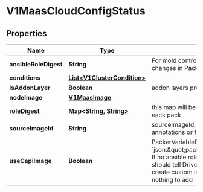 # V1MaasCloudConfigStatus

## Properties
Name | Type | Description | Notes
------------ | ------------- | ------------- | -------------
**ansibleRoleDigest** | **String** | For mold controller to identify if is there any changes in Pack |  [optional]
**conditions** | [**List&lt;V1ClusterCondition&gt;**](V1ClusterCondition.md) |  |  [optional]
**isAddonLayer** | **Boolean** | addon layers present in spc |  [optional]
**nodeImage** | [**V1MaasImage**](V1MaasImage.md) |  |  [optional]
**roleDigest** | **Map&lt;String, String&gt;** | this map will be for ansible roles present in eack pack |  [optional]
**sourceImageId** | **String** | sourceImageId, it can be from packref&#x27;s annotations or from pack.json |  [optional]
**useCapiImage** | **Boolean** | PackerVariableDigest string &#x60;json:\&quot;packerDigest,omitempty\&quot;&#x60; If no ansible roles found in Packs then Mold should tell Drive to use capi image and not create custom image, because there is nothing to add |  [optional]
